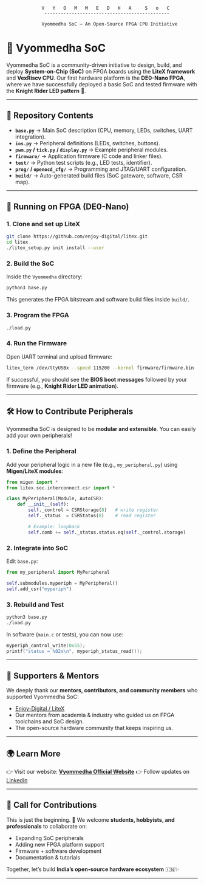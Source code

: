  
                 
                 V   Y   O   M   M   E   D   H   A     S   o   C
                  ----------------------------------------------

                 Vyommedha SoC — An Open-Source FPGA CPU Initiative




# 🌌 Vyommedha SoC

Vyommedha SoC is a community-driven initiative to design, build, and deploy **System-on-Chip (SoC)** on FPGA boards using the **LiteX framework** and **VexRiscv CPU**.
Our first hardware platform is the **DE0-Nano FPGA**, where we have successfully deployed a basic SoC and tested firmware with the **Knight Rider LED pattern** 🚦.

---

## 📂 Repository Contents

* **`base.py`** → Main SoC description (CPU, memory, LEDs, switches, UART integration).
* **`ios.py`** → Peripheral definitions (LEDs, switches, buttons).
* **`pwm.py` / `tick.py` / `display.py`** → Example peripheral modules.
* **`firmware/`** → Application firmware (C code and linker files).
* **`test/`** → Python test scripts (e.g., LED tests, identifier).
* **`prog/` / `openocd_cfg/`** → Programming and JTAG/UART configuration.
* **`build/`** → Auto-generated build files (SoC gateware, software, CSR map).

---

## 🚀 Running on FPGA (DE0-Nano)

### 1. Clone and set up LiteX

```bash
git clone https://github.com/enjoy-digital/litex.git
cd litex
./litex_setup.py init install --user
```

### 2. Build the SoC

Inside the `Vyommedha` directory:

```bash
python3 base.py
```

This generates the FPGA bitstream and software build files inside `build/`.

### 3. Program the FPGA

```bash
./load.py
```

### 4. Run the Firmware

Open UART terminal and upload firmware:

```bash
litex_term /dev/ttyUSBx --speed 115200 --kernel firmware/firmware.bin
```

If successful, you should see the **BIOS boot messages** followed by your firmware (e.g., **Knight Rider LED animation**).

---

## 🛠️ How to Contribute Peripherals

Vyommedha SoC is designed to be **modular and extensible**. You can easily add your own peripherals!

### 1. Define the Peripheral

Add your peripheral logic in a new file (e.g., `my_peripheral.py`) using **Migen/LiteX modules**:

```python
from migen import *
from litex.soc.interconnect.csr import *

class MyPeripheral(Module, AutoCSR):
    def __init__(self):
        self._control = CSRStorage(8)   # write register
        self._status  = CSRStatus(8)    # read register

        # Example: loopback
        self.comb += self._status.status.eq(self._control.storage)
```

### 2. Integrate into SoC

Edit `base.py`:

```python
from my_peripheral import MyPeripheral

self.submodules.myperiph = MyPeripheral()
self.add_csr("myperiph")
```

### 3. Rebuild and Test

```bash
python3 base.py
./load.py
```

In software (`main.c` or tests), you can now use:

```c
myperiph_control_write(0x55);
printf("status = %02x\n", myperiph_status_read());
```

---

## 🙌 Supporters & Mentors

We deeply thank our **mentors, contributors, and community members** who supported Vyommedha SoC:

* [Enjoy-Digital / LiteX](https://github.com/enjoy-digital/litex)
* Our mentors from academia & industry who guided us on FPGA toolchains and SoC design.
* The open-source hardware community that keeps inspiring us.

---

## 🌍 Learn More

👉 Visit our website: [**Vyommedha Official Website**](aryavartsemi.com)
👉 Follow updates on [LinkedIn](https://www.linkedin.com/company/silliconaryavart/?viewAsMember=true)

---

## 📢 Call for Contributions

This is just the beginning. 🚀
We welcome **students, hobbyists, and professionals** to collaborate on:

* Expanding SoC peripherals
* Adding new FPGA platform support
* Firmware + software development
* Documentation & tutorials

Together, let’s build **India’s open-source hardware ecosystem** 🇮🇳✨

---

